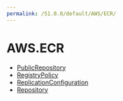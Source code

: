 ```yaml
---
permalink: /51.0.0/default/AWS/ECR/
---
```


# AWS.ECR



* [PublicRepository](PublicRepository.md)
* [RegistryPolicy](RegistryPolicy.md)
* [ReplicationConfiguration](ReplicationConfiguration.md)
* [Repository](Repository.md)